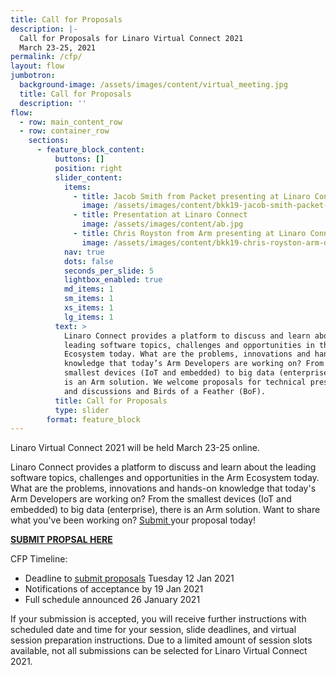 ```yaml
---
title: Call for Proposals
description: |-
  Call for Proposals for Linaro Virtual Connect 2021
  March 23-25, 2021 
permalink: /cfp/
layout: flow
jumbotron:
  background-image: /assets/images/content/virtual_meeting.jpg
  title: Call for Proposals
  description: ''
flow:
  - row: main_content_row
  - row: container_row
    sections:
      - feature_block_content:
          buttons: []
          position: right
          slider_content:
            items:
              - title: Jacob Smith from Packet presenting at Linaro Connect
                image: /assets/images/content/bkk19-jacob-smith-packet-keynote.jpg
              - title: Presentation at Linaro Connect
                image: /assets/images/content/ab.jpg
              - title: Chris Royston from Arm presenting at Linaro Connect
                image: /assets/images/content/bkk19-chris-royston-arm-developer-talk.jpg
            nav: true
            dots: false
            seconds_per_slide: 5
            lightbox_enabled: true
            md_items: 1
            sm_items: 1
            xs_items: 1
            lg_items: 1
          text: >
            Linaro Connect provides a platform to discuss and learn about the
            leading software topics, challenges and opportunities in the Arm
            Ecosystem today. What are the problems, innovations and hands-on
            knowledge that today’s Arm Developers are working on? From the
            smallest devices (IoT and embedded) to big data (enterprise), there
            is an Arm solution. We welcome proposals for technical presentations
            and discussions and Birds of a Feather (BoF).
          title: Call for Proposals
          type: slider
        format: feature_block
---
```

Linaro Virtual Connect 2021 will be held March 23-25 online. 

Linaro Connect provides a platform to discuss and learn about the leading software topics, challenges and opportunities in the Arm Ecosystem today. What are the problems, innovations and hands-on knowledge that today's Arm Developers are working on? From the smallest devices (IoT and embedded) to big data (enterprise), there is an Arm solution. Want to share what you've been working on? [Submit ](https://sessionize.com/LVC21/)your proposal today!

**[SUBMIT PROPSAL HERE](https://sessionize.com/LVC21/)**

CFP Timeline:

* Deadline to [submit proposals](https://sessionize.com/LVC21/) Tuesday 12 Jan 2021 
* Notifications of acceptance by 19 Jan 2021 
* Full schedule announced 26 January 2021

If your submission is accepted, you will receive further instructions with scheduled date and time for your session, slide deadlines, and virtual session preparation instructions. Due to a limited amount of session slots available, not all submissions can be selected for Linaro Virtual Connect 2021.
